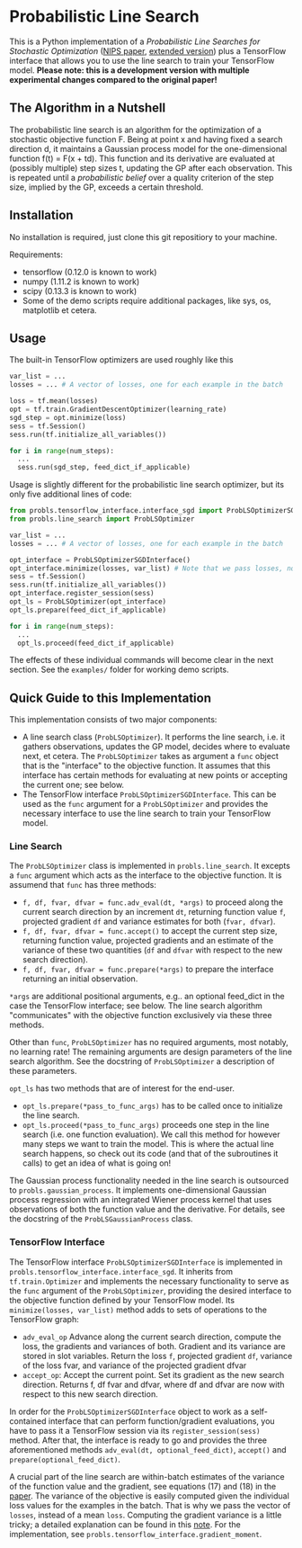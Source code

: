 # Probabilistic Line Search

This is a Python implementation of a _Probabilistic Line Searches for Stochastic
Optimization_ ([NIPS paper][1], [extended version][3]) plus a TensorFlow interface that allows you to use the line
search to train your TensorFlow model. **Please note: this is a development version with multiple experimental changes compared to the original paper!**

## The Algorithm in a Nutshell
The probabilistic line search is an algorithm for the optimization of a
stochastic objective function F. Being at point x and having fixed a search
direction d, it maintains a Gaussian process model for the one-dimensional
function f(t) = F(x + td). This function and its derivative are evaluated at
(possibly multiple) step sizes t, updating the GP after each observation. This
is repeated until a _probabilistic belief_ over a quality criterion of the step
size, implied by the GP, exceeds a certain threshold.

## Installation

No installation is required, just clone this git repositiory to your machine.

Requirements:
- tensorflow (0.12.0 is known to work)
- numpy (1.11.2 is known to work)
- scipy (0.13.3 is known to work)
- Some of the demo scripts require additional packages, like sys, os, matplotlib
  et cetera.

## Usage

The built-in TensorFlow optimizers are used roughly like this

```python
var_list = ...
losses = ... # A vector of losses, one for each example in the batch

loss = tf.mean(losses)
opt = tf.train.GradientDescentOptimizer(learning_rate)
sgd_step = opt.minimize(loss)
sess = tf.Session()
sess.run(tf.initialize_all_variables())

for i in range(num_steps):
  ...
  sess.run(sgd_step, feed_dict_if_applicable)
```

Usage is slightly different for the probabilistic line search optimizer, but its only five additional lines of code:

```python
from probls.tensorflow_interface.interface_sgd import ProbLSOptimizerSGDInterface
from probls.line_search import ProbLSOptimizer

var_list = ...
losses = ... # A vector of losses, one for each example in the batch

opt_interface = ProbLSOptimizerSGDInterface()
opt_interface.minimize(losses, var_list) # Note that we pass losses, not an aggregate mean loss
sess = tf.Session()
sess.run(tf.initialize_all_variables())
opt_interface.register_session(sess)
opt_ls = ProbLSOptimizer(opt_interface)
opt_ls.prepare(feed_dict_if_applicable)

for i in range(num_steps):
  ...
  opt_ls.proceed(feed_dict_if_applicable)
```

The effects of these individual commands will become clear in the next section.
See the ``examples/`` folder for working demo scripts.


## Quick Guide to this Implementation

This implementation consists of two major components:
- A line search class (``ProbLSOptimizer``). It performs the line search, i.e. it gathers observations, updates the GP model, decides where to evaluate next, et cetera. The ``ProbLSOptimizer`` takes as argument a ``func`` object that is the "interface" to the objective function. It assumes that this interface has certain methods for evaluating at new points or accepting the current one; see below.
- The TensorFlow interface ``ProbLSOptimizerSGDInterface``. This can be used as the ``func`` argument for a ``ProbLSOptimizer`` and provides the necessary interface to use the line search to train your TensorFlow model.

### Line Search

The ``ProbLSOptimizer`` class is implemented in ``probls.line_search``. It
excepts a ``func`` argument which acts as the interface to the objective function.
It is assumend that ``func`` has three methods:
- ``f, df, fvar, dfvar = func.adv_eval(dt, *args)`` to proceed along the current search
  direction by an increment ``dt``, returning function value ``f``, projected gradient ``df``
  and variance estimates for both (``fvar, dfvar``).
- ``f, df, fvar, dfvar = func.accept()`` to accept the current step size,
  returning function value, projected gradients and an estimate of the variance
  of these two quantities (``df`` and ``dfvar`` with respect to the new search direction).
- ``f, df, fvar, dfvar = func.prepare(*args)`` to prepare the interface returning an
  initial observation.

``*args`` are additional positional arguments, e.g.. an optional feed_dict in the case the TensorFlow interface; see below.
The line search algorithm "communicates" with the objective function exclusively via these three methods.

Other than ``func``, ``ProbLSOptimizer`` has no required arguments, most notably, no learning rate!
The remaining arguments are design parameters of the line search algorithm. See the docstring of ``ProbLSOptimizer`` a description of these parameters.

``opt_ls`` has two methods that are of interest for the end-user.
- ``opt_ls.prepare(*pass_to_func_args)`` has to be called once to initialize the line search.
- ``opt_ls.proceed(*pass_to_func_args)`` proceeds one step in the line search (i.e. one
function evaluation). We call this method for however many steps we want to train the model. This is where
the actual line search happens, so check out its code (and that of the subroutines it calls) to get an idea of what is going on!

The Gaussian process functionality needed in the line search is outsourced to
``probls.gaussian_process``. It implements one-dimensional Gaussian process regression with an integrated
Wiener process kernel that uses observations of both the function value and the
derivative. For details, see the docstring of the ``ProbLSGaussianProcess`` class.

### TensorFlow Interface

The TensorFlow interface ``ProbLSOptimizerSGDInterface`` is implemented in ``probls.tensorflow_interface.interface_sgd``.
It inherits from ``tf.train.Optimizer`` and implements the necessary functionality to serve as the ``func`` argument of the ``ProbLSOptimizer``, providing the
desired interface to the objective function defined by your TensorFlow model.
Its ``minimize(losses, var_list)`` method adds to sets of operations to the TensorFlow graph:
- ``adv_eval_op``
  Advance along the current search direction, compute the loss,
  the gradients and variances of both. Gradient and its variance are stored
  in slot variables. Return the loss ``f``, projected gradient ``df``,
  variance of the loss fvar, and variance of the projected gradient dfvar
- ``accept_op``:
  Accept the current point. Set its gradient as the new search direction.
  Returns f, df fvar and dfvar, where df and dfvar are now with respect to this new search direction.

In order for the ``ProbLSOptimizerSGDInterface`` object to work as a self-contained
interface that can perform function/gradient evaluations, you have to pass it a
TensorFlow session via its ``register_session(sess)`` method. After that, the interface is
ready to go and provides the three aforementioned methods ``adv_eval(dt, optional_feed_dict)``, ``accept()`` and ``prepare(optional_feed_dict)``.

A crucial part of the line search are within-batch estimates of the variance of the function 
value and the gradient, see equations (17) and (18) in the [paper][1]. The variance
of the objective is easily computed given the individual loss values for the examples
in the batch. That is why we pass the vector of ``losses``, instead of a mean ``loss``.
Computing the gradient variance is a little tricky; a detailed explanation can be found in this [note][2].
For the implementation, see ``probls.tensorflow_interface.gradient_moment``.

[1]: https://arxiv.org/abs/1502.02846
[2]: https://drive.google.com/open?id=0B0adgqwcMJK5aDNaQ2Q4ZmhCQzA
[3]: https://arxiv.org/abs/1703.10034
